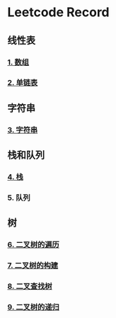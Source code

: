 # Leetcode Record

## 线性表
### [1. 数组](https://github.com/JasmineCAicai/leetcode-_/blob/0d775d9c7731f9e013ac3e312d341111fd360142/Array.md)
### [2. 单链表](https://github.com/JasmineCAicai/leetcode-_/blob/c1920f0187418e80597e54b8056cb6c559b96f67/LinkedList.md)
## 字符串
### [3. 字符串](https://github.com/JasmineCAicai/leetcode-_/blob/2810fc4e57b20f205395c231e2263ce7d2e33c57/String.md)
## 栈和队列
### [4. 栈](https://github.com/JasmineCAicai/leetcode-_/blob/c48c9082d7d79220b62e59887f0ab0432ee8c09e/Stack.md)
### 5. 队列
## 树
### [6. 二叉树的遍历](https://github.com/JasmineCAicai/leetcode-_/blob/acae7d7f16755eca3729b2a69c8aa1c8e58c4087/Tree_Traversal.md)
### [7. 二叉树的构建](https://github.com/JasmineCAicai/leetcode-_/blob/777b75c1053473584e66995b8ecdb48f6acd571c/Tree_Build.md)
### [8. 二叉查找树](https://github.com/JasmineCAicai/leetcode-_/blob/ed14b25bfab07ac5897a99d2154a77d17204f94d/Tree_Search.md)
### [9. 二叉树的递归]()
